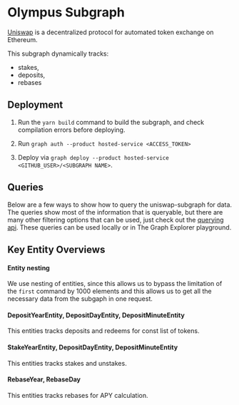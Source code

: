 # Olympus Subgraph

[Uniswap](https://uniswap.org/) is a decentralized protocol for automated token exchange on Ethereum.

This subgraph dynamically tracks:

- stakes,
- deposits,
- rebases

## Deployment

1. Run the `yarn build` command to build the subgraph, and check compilation errors before deploying.

2. Run `graph auth --product hosted-service <ACCESS_TOKEN>`

3. Deploy via `graph deploy --product hosted-service <GITHUB_USER>/<SUBGRAPH NAME>`. 

## Queries

Below are a few ways to show how to query the uniswap-subgraph for data. The queries show most of the information that is queryable, but there are many other filtering options that can be used, just check out the [querying api](https://thegraph.com/docs/graphql-api). These queries can be used locally or in The Graph Explorer playground.

## Key Entity Overviews

#### Entity nesting
We use nesting of entities, since this allows us to bypass the limitation of the `first` command by 1000 elements and this allows us to get all the necessary data from the subgaph in one request.

#### DepositYearEntity, DepositDayEntity, DepositMinuteEntity

This entities tracks deposits and redeems for const list of tokens.

#### StakeYearEntity, DepositDayEntity, DepositMinuteEntity

This entities tracks stakes and unstakes.

#### RebaseYear, RebaseDay

This entities tracks rebases for APY calculation.
